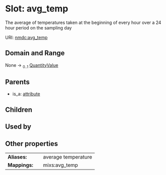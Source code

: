 
# Slot: avg_temp


The average of temperatures taken at the beginning of every hour over a 24 hour period on the sampling day

URI: [nmdc:avg_temp](https://microbiomedata/meta/avg_temp)


## Domain and Range

None &#8594;  <sub>0..1</sub> [QuantityValue](QuantityValue.md)

## Parents

 *  is_a: [attribute](attribute.md)

## Children


## Used by


## Other properties

|  |  |  |
| --- | --- | --- |
| **Aliases:** | | average temperature |
| **Mappings:** | | mixs:avg_temp |

